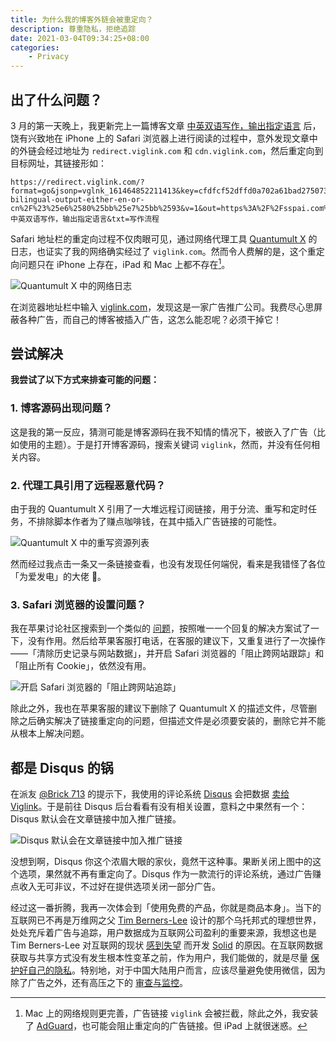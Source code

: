 ```yaml
---
title: 为什么我的博客外链会被重定向？
description: 尊重隐私，拒绝追踪
date: 2021-03-04T09:34:25+08:00
categories:
    - Privacy
---
```



## 出了什么问题？

3 月的第一天晚上，我更新完上一篇博客文章 [中英双语写作，输出指定语言](https://blog.retompi.com/post/input-bilingual-output-either-en-or-cn/) 后，饶有兴致地在 iPhone 上的 Safari 浏览器上进行阅读的过程中，意外发现文章中的外链会经过地址为 `redirect.viglink.com` 和 `cdn.viglink.com`，然后重定向到目标网址，其链接形如：

```
https://redirect.viglink.com/?format=go&jsonp=vglnk_161464852211413&key=cfdfcf52dffd0a702a61bad27507376d&libId=klrc0l970103ci3q000MAgzia7d3b&subId=6626339&loc=https%3A%2F%2Fblog.retompi.com%2Fpost%2Finput-bilingual-output-either-en-or-cn%2F%23%25e6%2580%25bb%25e7%25bb%2593&v=1&out=https%3A%2F%2Fsspai.com%2Fpost%2F64842&ref=https%3A%2F%2Fblog.retompi.com%2F&title=中英双语写作，输出指定语言&txt=写作流程
```

Safari 地址栏的重定向过程不仅肉眼可见，通过网络代理工具 [Quantumult X](https://apps.apple.com/app/quantumult-x/id1443988620) 的日志，也证实了我的网络确实经过了 `viglink.com`。然而令人费解的是，这个重定向问题只在 iPhone 上存在，iPad 和 Mac 上都不存在[^fn]。

[^fn]: Mac 上的网络规则更完善，广告链接 `viglink` 会被拦截，除此之外，我安装了 [AdGuard](https://adguard.com)，也可能会阻止重定向的广告链接。但 iPad 上就很迷惑。

![Quantumult X 中的网络日志](https://cdn.jsdelivr.net/gh/TomBener/image-hosting/images/iphone-safari-viglink-log.png)

在浏览器地址栏中输入 [viglink.com](https://viglink.com)，发现这是一家广告推广公司。我费尽心思屏蔽各种广告，而自己的博客被插入广告，这怎么能忍呢？必须干掉它！

## 尝试解决

**我尝试了以下方式来排查可能的问题：**

### 1. 博客源码出现问题？

这是我的第一反应，猜测可能是博客源码在我不知情的情况下，被嵌入了广告（比如使用的主题）。于是打开博客源码，搜索关键词 `viglink`，然而，并没有任何相关内容。

### 2. 代理工具引用了远程恶意代码？

由于我的 Quantumult X 引用了一大堆远程订阅链接，用于分流、重写和定时任务，不排除脚本作者为了赚点咖啡钱，在其中插入广告链接的可能性。

![Quantumult X 中的重写资源列表](https://cdn.jsdelivr.net/gh/TomBener/image-hosting/images/quantumultx-rewrite-list.png)

然而经过我点击一条又一条链接查看，也没有发现任何端倪，看来是我错怪了各位「为爱发电」的大佬 🙈️。

### 3. Safari 浏览器的设置问题？

我在苹果讨论社区搜索到一个类似的 [问题](https://discussions.apple.com/thread/251777815)，按照唯一一个回复的解决方案试了一下，没有作用。然后给苹果客服打电话，在客服的建议下，又重复进行了一次操作 ——「清除历史记录与网站数据」，并开启 Safari 浏览器的「阻止跨网站跟踪」和「阻止所有 Cookie」，依然没有用。

![开启 Safari 浏览器的「阻止跨网站追踪」](https://cdn.jsdelivr.net/gh/TomBener/image-hosting/images/iphone-safari-block-tracking.jpg)

除此之外，我也在苹果客服的建议下删除了 Quantumult X 的描述文件，尽管删除之后确实解决了链接重定向的问题，但描述文件是必须要安装的，删除它并不能从根本上解决问题。

## 都是 Disqus 的锅

在派友 [\@Brick 713](https://sspai.com/u/Brick713) 的提示下，我使用的评论系统 [Disqus](https://disqus.com) 会把数据 [卖给 Viglink](https://disqus.com/data-sharing-settings/)。于是前往 Disqus 后台看看有没有相关设置，意料之中果然有一个：Disqus 默认会在文章链接中加入推广链接。

![Disqus 默认会在文章链接中加入推广链接](https://cdn.jsdelivr.net/gh/TomBener/image-hosting/images/disqus-ads-settings.png)

没想到啊，Disqus 你这个浓眉大眼的家伙，竟然干这种事。果断关闭上图中的这个选项，果然就不再有重定向了。Disqus 作为一款流行的评论系统，通过广告赚点收入无可非议，不过好在提供选项关闭一部分广告。

经过这一番折腾，我再一次体会到「使用免费的产品，你就是商品本身」。当下的互联网已不再是万维网之父 [Tim Berners-Lee](https://en.wikipedia.org/wiki/Tim_Berners-Lee) 设计的那个乌托邦式的理想世界，处处充斥着广告与追踪，用户数据成为互联网公司盈利的重要来源，我想这也是 Tim Berners-Lee 对互联网的现状 [感到失望](https://ipfs.io/ipfs/QmW2hRwYU7QPY37yAUACUuwtXiaKujXi3SvctZQL1iuT49) 而开发 [Solid](https://inrupt.com/solid/) 的原因。在互联网数据获取与共享方式没有发生根本性变革之前，作为用户，我们能做的，就是尽量 [保护好自己的隐私](https://sspai.com/post/65277)。特别地，对于中国大陆用户而言，应该尽量避免使用微信，因为除了广告之外，还有高压之下的 [审查与监控](https://github.com/TomBener/stay-away-from-wechat)。
